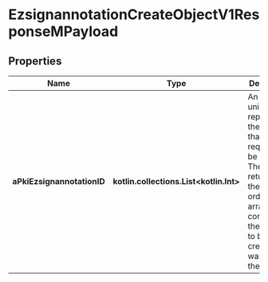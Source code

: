 
# EzsignannotationCreateObjectV1ResponseMPayload

## Properties
| Name | Type | Description | Notes |
| ------------ | ------------- | ------------- | ------------- |
| **aPkiEzsignannotationID** | **kotlin.collections.List&lt;kotlin.Int&gt;** | An array of unique IDs representing the object that were requested to be created.  They are returned in the same order as the array containing the objects to be created that was sent in the request. |  |



